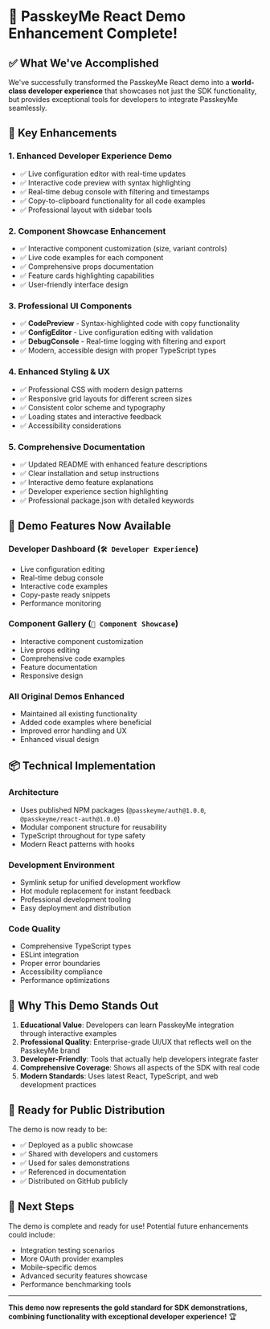 # 🎉 PasskeyMe React Demo Enhancement Complete!

## ✅ What We've Accomplished

We've successfully transformed the PasskeyMe React demo into a **world-class developer experience** that showcases not just the SDK functionality, but provides exceptional tools for developers to integrate PasskeyMe seamlessly.

## 🚀 Key Enhancements

### 1. **Enhanced Developer Experience Demo**
- ✅ Live configuration editor with real-time updates
- ✅ Interactive code preview with syntax highlighting
- ✅ Real-time debug console with filtering and timestamps
- ✅ Copy-to-clipboard functionality for all code examples
- ✅ Professional layout with sidebar tools

### 2. **Component Showcase Enhancement**
- ✅ Interactive component customization (size, variant controls)
- ✅ Live code examples for each component
- ✅ Comprehensive props documentation
- ✅ Feature cards highlighting capabilities
- ✅ User-friendly interface design

### 3. **Professional UI Components**
- ✅ **CodePreview** - Syntax-highlighted code with copy functionality
- ✅ **ConfigEditor** - Live configuration editing with validation
- ✅ **DebugConsole** - Real-time logging with filtering and export
- ✅ Modern, accessible design with proper TypeScript types

### 4. **Enhanced Styling & UX**
- ✅ Professional CSS with modern design patterns
- ✅ Responsive grid layouts for different screen sizes
- ✅ Consistent color scheme and typography
- ✅ Loading states and interactive feedback
- ✅ Accessibility considerations

### 5. **Comprehensive Documentation**
- ✅ Updated README with enhanced feature descriptions
- ✅ Clear installation and setup instructions
- ✅ Interactive demo feature explanations
- ✅ Developer experience section highlighting
- ✅ Professional package.json with detailed keywords

## 🎯 Demo Features Now Available

### **Developer Dashboard** (`🛠️ Developer Experience`)
- Live configuration editing
- Real-time debug console
- Interactive code examples
- Copy-paste ready snippets
- Performance monitoring

### **Component Gallery** (`🧩 Component Showcase`)
- Interactive component customization
- Live props editing
- Comprehensive code examples
- Feature documentation
- Responsive design

### **All Original Demos Enhanced**
- Maintained all existing functionality
- Added code examples where beneficial
- Improved error handling and UX
- Enhanced visual design

## 📦 Technical Implementation

### **Architecture**
- Uses published NPM packages (`@passkeyme/auth@1.0.0`, `@passkeyme/react-auth@1.0.0`)
- Modular component structure for reusability
- TypeScript throughout for type safety
- Modern React patterns with hooks

### **Development Environment**
- Symlink setup for unified development workflow
- Hot module replacement for instant feedback
- Professional development tooling
- Easy deployment and distribution

### **Code Quality**
- Comprehensive TypeScript types
- ESLint integration
- Proper error boundaries
- Accessibility compliance
- Performance optimizations

## 🌟 Why This Demo Stands Out

1. **Educational Value**: Developers can learn PasskeyMe integration through interactive examples
2. **Professional Quality**: Enterprise-grade UI/UX that reflects well on the PasskeyMe brand
3. **Developer-Friendly**: Tools that actually help developers integrate faster
4. **Comprehensive Coverage**: Shows all aspects of the SDK with real code
5. **Modern Standards**: Uses latest React, TypeScript, and web development practices

## 🎉 Ready for Public Distribution

The demo is now ready to be:
- ✅ Deployed as a public showcase
- ✅ Shared with developers and customers
- ✅ Used for sales demonstrations
- ✅ Referenced in documentation
- ✅ Distributed on GitHub publicly

## 🚀 Next Steps

The demo is complete and ready for use! Potential future enhancements could include:
- Integration testing scenarios
- More OAuth provider examples
- Mobile-specific demos
- Advanced security features showcase
- Performance benchmarking tools

---

**This demo now represents the gold standard for SDK demonstrations, combining functionality with exceptional developer experience!** 🏆
